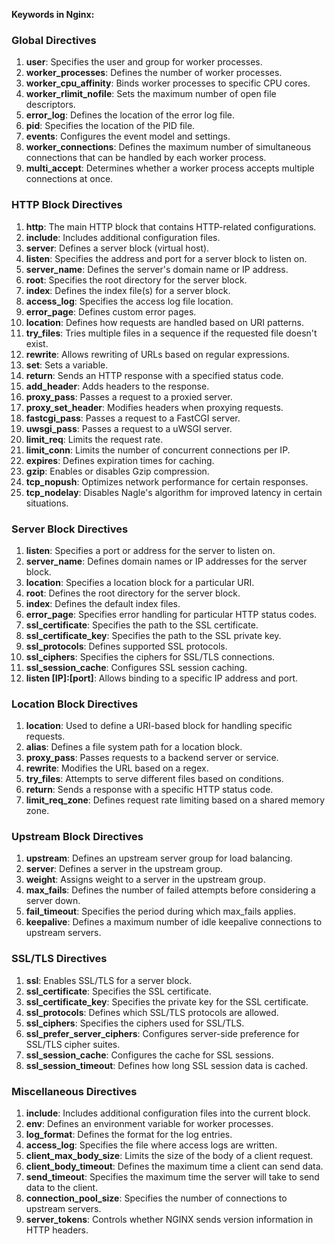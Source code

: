 **Keywords in Nginx:**

### **Global Directives**
1. **user**: Specifies the user and group for worker processes.
2. **worker_processes**: Defines the number of worker processes.
3. **worker_cpu_affinity**: Binds worker processes to specific CPU cores.
4. **worker_rlimit_nofile**: Sets the maximum number of open file descriptors.
5. **error_log**: Defines the location of the error log file.
6. **pid**: Specifies the location of the PID file.
7. **events**: Configures the event model and settings.
8. **worker_connections**: Defines the maximum number of simultaneous connections that can be handled by each worker process.
9. **multi_accept**: Determines whether a worker process accepts multiple connections at once.
### **HTTP Block Directives**
1. **http**: The main HTTP block that contains HTTP-related configurations.
2. **include**: Includes additional configuration files.
3. **server**: Defines a server block (virtual host).
4. **listen**: Specifies the address and port for a server block to listen on.
5. **server_name**: Defines the server's domain name or IP address.
6. **root**: Specifies the root directory for the server block.
7. **index**: Defines the index file(s) for a server block.
8. **access_log**: Specifies the access log file location.
9. **error_page**: Defines custom error pages.
10. **location**: Defines how requests are handled based on URI patterns.
11. **try_files**: Tries multiple files in a sequence if the requested file doesn't exist.
12. **rewrite**: Allows rewriting of URLs based on regular expressions.
13. **set**: Sets a variable.
14. **return**: Sends an HTTP response with a specified status code.
15. **add_header**: Adds headers to the response.
16. **proxy_pass**: Passes a request to a proxied server.
17. **proxy_set_header**: Modifies headers when proxying requests.
18. **fastcgi_pass**: Passes a request to a FastCGI server.
19. **uwsgi_pass**: Passes a request to a uWSGI server.
20. **limit_req**: Limits the request rate.
21. **limit_conn**: Limits the number of concurrent connections per IP.
22. **expires**: Defines expiration times for caching.
23. **gzip**: Enables or disables Gzip compression.
24. **tcp_nopush**: Optimizes network performance for certain responses.
25. **tcp_nodelay**: Disables Nagle's algorithm for improved latency in certain situations.
### **Server Block Directives**
1. **listen**: Specifies a port or address for the server to listen on.
2. **server_name**: Defines domain names or IP addresses for the server block.
3. **location**: Specifies a location block for a particular URI.
4. **root**: Defines the root directory for the server block.
5. **index**: Defines the default index files.
6. **error_page**: Specifies error handling for particular HTTP status codes.
7. **ssl_certificate**: Specifies the path to the SSL certificate.
8. **ssl_certificate_key**: Specifies the path to the SSL private key.
9. **ssl_protocols**: Defines supported SSL protocols.
10. **ssl_ciphers**: Specifies the ciphers for SSL/TLS connections.
11. **ssl_session_cache**: Configures SSL session caching.
12. **listen [IP]:[port]**: Allows binding to a specific IP address and port.
### **Location Block Directives**
1. **location**: Used to define a URI-based block for handling specific requests.
2. **alias**: Defines a file system path for a location block.
3. **proxy_pass**: Passes requests to a backend server or service.
4. **rewrite**: Modifies the URL based on a regex.
5. **try_files**: Attempts to serve different files based on conditions.
6. **return**: Sends a response with a specific HTTP status code.
7. **limit_req_zone**: Defines request rate limiting based on a shared memory zone.
### **Upstream Block Directives**
1. **upstream**: Defines an upstream server group for load balancing.
2. **server**: Defines a server in the upstream group.
3. **weight**: Assigns weight to a server in the upstream group.
4. **max_fails**: Defines the number of failed attempts before considering a server down.
5. **fail_timeout**: Specifies the period during which max_fails applies.
6. **keepalive**: Defines a maximum number of idle keepalive connections to upstream servers.
### **SSL/TLS Directives**
1. **ssl**: Enables SSL/TLS for a server block.
2. **ssl_certificate**: Specifies the SSL certificate.
3. **ssl_certificate_key**: Specifies the private key for the SSL certificate.
4. **ssl_protocols**: Defines which SSL/TLS protocols are allowed.
5. **ssl_ciphers**: Specifies the ciphers used for SSL/TLS.
6. **ssl_prefer_server_ciphers**: Configures server-side preference for SSL/TLS cipher suites.
7. **ssl_session_cache**: Configures the cache for SSL sessions.
8. **ssl_session_timeout**: Defines how long SSL session data is cached.
### **Miscellaneous Directives**
1. **include**: Includes additional configuration files into the current block.
2. **env**: Defines an environment variable for worker processes.
3. **log_format**: Defines the format for the log entries.
4. **access_log**: Specifies the file where access logs are written.
5. **client_max_body_size**: Limits the size of the body of a client request.
6. **client_body_timeout**: Defines the maximum time a client can send data.
7. **send_timeout**: Specifies the maximum time the server will take to send data to the client.
8. **connection_pool_size**: Specifies the number of connections to upstream servers.
9. **server_tokens**: Controls whether NGINX sends version information in HTTP headers.
